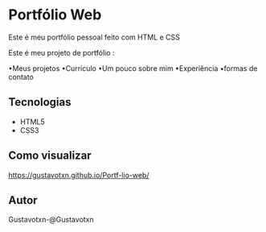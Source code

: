 # Portfólio Web

Este é meu portfólio pessoal feito com HTML e CSS

Este é meu projeto de portfólio :

•Meus projetos
•Currículo
•Um pouco sobre mim
•Experiência
•formas de contato


## Tecnologias
- HTML5
- CSS3

## Como visualizar
https://gustavotxn.github.io/Portf-lio-web/

## Autor
Gustavotxn-@Gustavotxn
